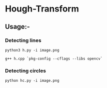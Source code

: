 # Hough-Transform  

## Usage:-  

### Detecting lines  

`python3 h.py -i image.png`  

```g++ h.cpp `pkg-config --cflags --libs opencv` ```


### Detecting circles   

`python hc.py -i image.png`
